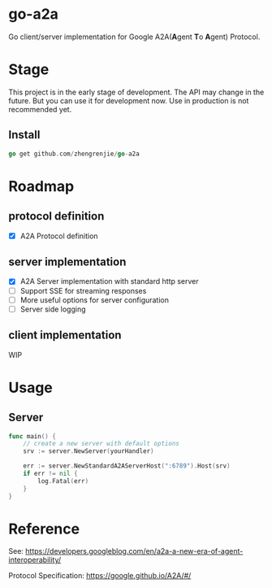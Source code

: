 # go-a2a
Go client/server implementation for Google A2A(**A**gent **T**o **A**gent) Protocol.

# Stage
This project is in the early stage of development. The API may change in the future.
But you can use it for development now. Use in production is not recommended yet.

## Install

```go
go get github.com/zhengrenjie/go-a2a
```

# Roadmap

## protocol definition
- [x] A2A Protocol definition

## server implementation
- [x] A2A Server implementation with standard http server
- [ ] Support SSE for streaming responses
- [ ] More useful options for server configuration
- [ ] Server side logging

## client implementation
WIP

# Usage

## Server

```go
func main() {
    // create a new server with default options
    srv := server.NewServer(yourHandler)

    err := server.NewStandardA2AServerHost(":6789").Host(srv)
    if err != nil {
        log.Fatal(err)
    }
}
```

# Reference

See: https://developers.googleblog.com/en/a2a-a-new-era-of-agent-interoperability/

Protocol Specification: https://google.github.io/A2A/#/
